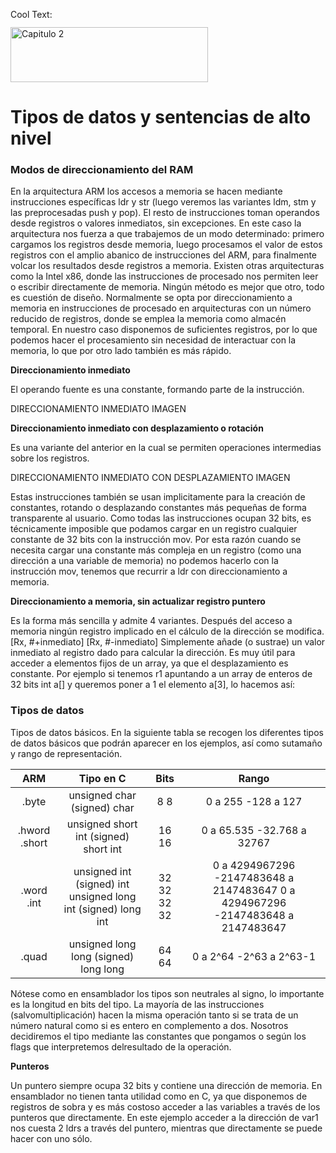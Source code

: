 <a href="http://cooltext.com" target="_top"><img src="https://cooltext.com/images/ct_pixel.gif" width="80" height="15" alt="Cool Text: Logo and Graphics Generator" border="0" /></a>

<a href="https://cooltext.com"><img src="https://images.cooltext.com/5474893.png" width="316" height="88" alt="Capitulo 2" /></a>

# Tipos de datos y sentencias de alto nivel

### Modos de direccionamiento del RAM

En la arquitectura ARM los accesos a memoria se hacen mediante instrucciones específicas ldr y str (luego veremos las variantes ldm, stm y las preprocesadas push
y pop). El resto de instrucciones toman operandos desde registros o valores inmediatos, sin excepciones. En este caso la arquitectura nos fuerza a que trabajemos de
un modo determinado: primero cargamos los registros desde memoria, luego procesamos el valor de estos registros con el amplio abanico de instrucciones del ARM,
para finalmente volcar los resultados desde registros a memoria. Existen otras arquitecturas como la Intel x86, donde las instrucciones de procesado nos permiten
leer o escribir directamente de memoria. Ningún método es mejor que otro, todo es cuestión de diseño. Normalmente se opta por direccionamiento a memoria en
instrucciones de procesado en arquitecturas con un número reducido de registros, donde se emplea la memoria como almacén temporal. En nuestro caso disponemos
de suficientes registros, por lo que podemos hacer el procesamiento sin necesidad de interactuar con la memoria, lo que por otro lado también es más rápido.

**Direccionamiento inmediato**

El operando fuente es una constante, formando parte de la instrucción.

DIRECCIONAMIENTO INMEDIATO IMAGEN

**Direccionamiento inmediato con desplazamiento o rotación**

Es una variante del anterior en la cual se permiten operaciones intermedias sobre los registros.

DIRECCIONAMIENTO INMEDIATO CON DESPLAZAMIENTO IMAGEN

Estas instrucciones también se usan implicitamente para la creación de constantes, rotando o desplazando constantes más pequeñas de forma transparente al usuario. 
Como todas las instrucciones ocupan 32 bits, es técnicamente imposible que podamos cargar en un registro cualquier constante de 32 bits con la instrucción mov. 
Por esta razón cuando se necesita cargar una constante más compleja en un registro (como una dirección a una variable de memoria) no podemos hacerlo con la instrucción 
mov, tenemos que recurrir a ldr con direccionamiento a memoria.

**Direccionamiento a memoria, sin actualizar registro puntero**

Es la forma más sencilla y admite 4 variantes. Después del acceso a memoria ningún registro implicado en el cálculo de la dirección se modifica.
[Rx, #+inmediato]
[Rx, #-inmediato]
Simplemente añade (o sustrae) un valor inmediato al registro dado para calcular la dirección. Es muy útil para acceder a elementos fijos de un array, ya que el 
desplazamiento es constante. Por ejemplo si tenemos r1 apuntando a un array de enteros de 32 bits int a[] y queremos poner a 1 el elemento a[3], lo hacemos así:

### Tipos de datos

Tipos de datos básicos. En la siguiente tabla se recogen los diferentes tipos de datos básicos que podrán aparecer en los ejemplos, así como sutamaño y rango de representación.

|      ARM      |                           Tipo en C                           |     Bits    |                                      Rango                                      |
|:-------------:|:-------------------------------------------------------------:|:-----------:|:-------------------------------------------------------------------------------:|
| .byte         | unsigned char (signed) char                                   | 8 8         | 0 a 255 -128 a 127                                                              |
| .hword .short | unsigned short int (signed) short int                         | 16 16       | 0 a 65.535 -32.768 a 32767                                                      |
| .word .int    | unsigned int (signed) int unsigned long int (signed) long int | 32 32 32 32 | 0 a 4294967296 -2147483648 a 2147483647 0 a 4294967296 -2147483648 a 2147483647 |
| .quad         | unsigned long long (signed) long long                         | 64 64       | 0 a 2^64 -2^63 a 2^63-1                                                         |

Nótese como en ensamblador los tipos son neutrales al signo, lo importante es la longitud en bits del tipo. La mayoría de las instrucciones (salvomultiplicación) hacen 
la misma operación tanto si se trata de un número natural como si es entero en complemento a dos. Nosotros decidiremos el tipo mediante las constantes que pongamos o 
según los flags que interpretemos delresultado de la operación.

**Punteros**

Un puntero siempre ocupa 32 bits y contiene una dirección de memoria. En ensamblador no tienen tanta utilidad como en C, ya que disponemos de registros
de sobra y es más costoso acceder a las variables a través de los punteros que directamente. En este ejemplo acceder a la dirección de var1 nos cuesta 2 ldrs a través
del puntero, mientras que directamente se puede hacer con uno sólo.
